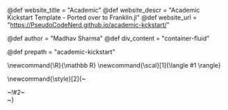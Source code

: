 <!-----------------------------------------------------
Add here global page variables to use throughout your
website.
The website_* must be defined for the RSS to work
------------------------------------------------------->
@def website_title = "Academic"
@def website_descr = "Academic Kickstart Template - Ported over to Franklin.jl"
@def website_url   = "https://PseudoCodeNerd.github.io/academic-kckstart/"

@def author = "Madhav Sharma"
@def div_content = "container-fluid"

@def prepath = "academic-kickstart"

<!-----------------------------------------------------
Add here global latex commands to use throughout your
pages. It can be math commands but does not need to be.
For instance:
* \newcommand{\phrase}{This is a long phrase to copy.}
------------------------------------------------------->
\newcommand{\R}{\mathbb R}
\newcommand{\scal}[1]{\langle #1 \rangle}


<!-- Put a box around something and pass some css styling to the box
(useful for images for instance) e.g. :
\style{width:80%;}{![](path/to/img.png)} -->
\newcommand{\style}[2]{~~~<div style="!#1;margin-left:auto;margin-right:auto;">~~~!#2~~~</div>~~~}
